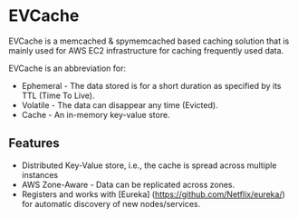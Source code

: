 EVCache
=======

EVCache is a memcached & spymemcached based caching solution that is mainly used for AWS EC2 infrastructure for caching frequently used data. 

EVCache is an abbreviation for:
* Ephemeral  - The data stored is for a short duration as specified by its TTL (Time To Live).
* Volatile  - The data can disappear any time (Evicted).
* Cache - An in-memory key-value store.

## Features
* Distributed Key-Value store,  i.e., the cache is spread across multiple instances
* AWS Zone-Aware - Data can be replicated across zones.
* Registers and works with [Eureka] (https://github.com/Netflix/eureka/) for automatic discovery of new nodes/services.
